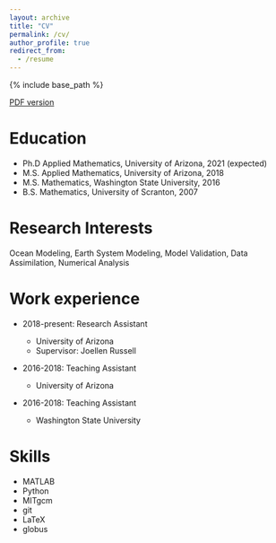 ```yaml
---
layout: archive
title: "CV"
permalink: /cv/
author_profile: true
redirect_from:
  - /resume
---
```


{% include base_path %}

[PDF version](swierczek-ocean.github.io/files/CV_public.pdf)


Education
======
* Ph.D Applied Mathematics, University of Arizona, 2021 (expected)
* M.S. Applied Mathematics, University of Arizona, 2018
* M.S. Mathematics, Washington State University, 2016
* B.S. Mathematics, University of Scranton, 2007

Research Interests
======
Ocean Modeling, Earth System Modeling, Model Validation, Data Assimilation, Numerical Analysis


Work experience
======
* 2018-present: Research Assistant
  * University of Arizona
  * Supervisor: Joellen Russell 

* 2016-2018: Teaching Assistant
  * University of Arizona
  
* 2016-2018: Teaching Assistant
  * Washington State University

Skills
======
* MATLAB
* Python
* MITgcm
* git
* LaTeX
* globus
  

